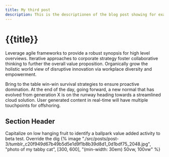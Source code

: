 ```yaml
---
title: My third post
description: This is the descriptionen of the blog post showing for example on the homepage
---
```


# {{title}}

Leverage agile frameworks to provide a robust synopsis for high level overviews. Iterative approaches to corporate strategy foster collaborative thinking to further the overall value proposition. Organically grow the holistic world view of disruptive innovation via workplace diversity and empowerment.

Bring to the table win-win survival strategies to ensure proactive domination. At the end of the day, going forward, a new normal that has evolved from generation X is on the runway heading towards a streamlined cloud solution. User generated content in real-time will have multiple touchpoints for offshoring.

## Section Header

Capitalize on low hanging fruit to identify a ballpark value added activity to beta test. Override the dig
{% image "./src/posts/post-3/tumblr_c20f949d67b49b5d5e1d9f1b8b39d8d1_0d1bdf75_2048.jpg", "photo of my tabby cat", [300, 600], "(min-width: 30em) 50vw, 100vw" %}
